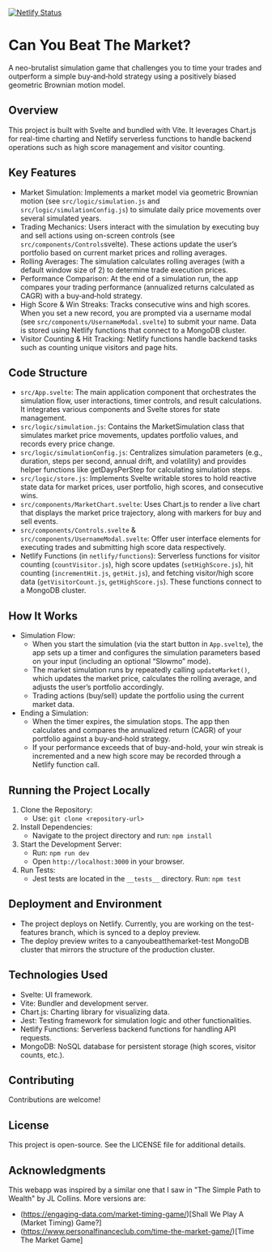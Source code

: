 [![Netlify Status](https://api.netlify.com/api/v1/badges/fb0513ca-dddd-4891-a9a2-934b0ce4f56b/deploy-status)](https://app.netlify.com/sites/canyoubeatthemarket/deploys)

# Can You Beat The Market?
A neo-brutalist simulation game that challenges you to time your trades and outperform a simple buy‐and‐hold strategy using a positively biased geometric Brownian motion model.

## Overview
This project is built with Svelte and bundled with Vite. It leverages Chart.js for real-time charting and Netlify serverless functions to handle backend operations such as high score management and visitor counting.

## Key Features
- Market Simulation: Implements a market model via geometric Brownian motion (see ```src/logic/simulation.js``` and ```src/logic/simulationConfig.js```) to simulate daily price movements over several simulated years.
- Trading Mechanics: Users interact with the simulation by executing buy and sell actions using on-screen controls (see ```src/components/Controls```svelte). These actions update the user’s portfolio based on current market prices and rolling averages.
- Rolling Averages: The simulation calculates rolling averages (with a default window size of 2) to determine trade execution prices.
- Performance Comparison: At the end of a simulation run, the app compares your trading performance (annualized returns calculated as CAGR) with a buy‐and‐hold strategy.
- High Score & Win Streaks: Tracks consecutive wins and high scores. When you set a new record, you are prompted via a username modal (see ```src/components/UsernameModal.svelte```) to submit your name. Data is stored using Netlify functions that connect to a MongoDB cluster.
- Visitor Counting & Hit Tracking: Netlify functions handle backend tasks such as counting unique visitors and page hits.

## Code Structure
- ```src/App.svelte```: The main application component that orchestrates the simulation flow, user interactions, timer controls, and result calculations. It integrates various components and Svelte stores for state management.
- ```src/logic/simulation.js```: Contains the MarketSimulation class that simulates market price movements, updates portfolio values, and records every price change.
- ```src/logic/simulationConfig.js```: Centralizes simulation parameters (e.g., duration, steps per second, annual drift, and volatility) and provides helper functions like getDaysPerStep for calculating simulation steps.
- ```src/logic/store.js```: Implements Svelte writable stores to hold reactive state data for market prices, user portfolio, high scores, and consecutive wins.
- ```src/components/MarketChart.svelte```: Uses Chart.js to render a live chart that displays the market price trajectory, along with markers for buy and sell events.
- ```src/components/Controls.svelte``` & ```src/components/UsernameModal.svelte```: Offer user interface elements for executing trades and submitting high score data respectively.
- Netlify Functions (in ```netlify/functions```): Serverless functions for visitor counting (```countVisitor.js```), high score updates (```setHighScore.js```), hit counting (```incrementHit.js```, ```getHit.js```), and fetching visitor/high score data (```getVisitorCount.js```, ```getHighScore.js```). These functions connect to a MongoDB cluster.

## How It Works
- Simulation Flow:
  - When you start the simulation (via the start button in ```App.svelte```), the app sets up a timer and configures the simulation parameters based on your input (including an optional “Slowmo” mode).
  - The market simulation runs by repeatedly calling ```updateMarket()```, which updates the market price, calculates the rolling average, and adjusts the user’s portfolio accordingly.
  - Trading actions (buy/sell) update the portfolio using the current market data.
- Ending a Simulation:
  - When the timer expires, the simulation stops. The app then calculates and compares the annualized return (CAGR) of your portfolio against a buy‐and‐hold strategy.
  - If your performance exceeds that of buy-and-hold, your win streak is incremented and a new high score may be recorded through a Netlify function call.

## Running the Project Locally
1. Clone the Repository:
   - Use: ```git clone <repository-url>```
2. Install Dependencies:
   - Navigate to the project directory and run: ```npm install```
3. Start the Development Server:
   - Run: ```npm run dev```
   - Open ```http://localhost:3000``` in your browser.
4. Run Tests:
   - Jest tests are located in the ```__tests__``` directory. Run: ```npm test```

## Deployment and Environment
- The project deploys on Netlify. Currently, you are working on the test-features branch, which is synced to a deploy preview. 
- The deploy preview writes to a canyoubeatthemarket-test MongoDB cluster that mirrors the structure of the production cluster.

## Technologies Used
- Svelte: UI framework. 
- Vite: Bundler and development server. 
- Chart.js: Charting library for visualizing data. 
- Jest: Testing framework for simulation logic and other functionalities. 
- Netlify Functions: Serverless backend functions for handling API requests. 
- MongoDB: NoSQL database for persistent storage (high scores, visitor counts, etc.).

## Contributing
Contributions are welcome!

## License
This project is open-source. See the LICENSE file for additional details.

## Acknowledgments
This webapp was inspired by a similar one that I saw in "The Simple Path to Wealth" by JL Collins. More versions are:
- (https://engaging-data.com/market-timing-game/)[Shall We Play A (Market Timing) Game?]
- (https://www.personalfinanceclub.com/time-the-market-game/)[Time The Market Game]
